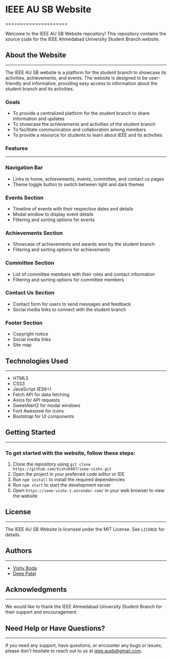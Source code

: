 # IEEE AU SB Website
=====================

Welcome to the IEEE AU SB Website repository! This repository contains the source code for the IEEE Ahmedabad University Student Branch website.

## About the Website
--------------------

The IEEE AU SB website is a platform for the student branch to showcase its activities, achievements, and events. The website is designed to be user-friendly and informative, providing easy access to information about the student branch and its activities.

### Goals

* To provide a centralized platform for the student branch to share information and updates
* To showcase the achievements and activities of the student branch
* To facilitate communication and collaboration among members
* To provide a resource for students to learn about IEEE and its activities

### Features
------------

### Navigation Bar

* Links to home, achievements, events, committee, and contact us pages
* Theme toggle button to switch between light and dark themes

### Events Section

* Timeline of events with their respective dates and details
* Modal window to display event details
* Filtering and sorting options for events

### Achievements Section

* Showcase of achievements and awards won by the student branch
* Filtering and sorting options for achievements

### Committee Section

* List of committee members with their roles and contact information
* Filtering and sorting options for committee members

### Contact Us Section

* Contact form for users to send messages and feedback
* Social media links to connect with the student branch

### Footer Section

* Copyright notice
* Social media links
* Site map

## Technologies Used
--------------------

* HTML5
* CSS3
* JavaScript (ES6+)
* Fetch API for data fetching
* Axios for API requests
* SweetAlert2 for modal windows
* Font Awesome for icons
* Bootstrap for UI components

## Getting Started
-------------------

### To get started with the website, follow these steps:

1. Clone the repository using `git clone https://github.com/Vishv0407/ieee-vishv.git`
2. Open the project in your preferred code editor or IDE
3. Run `npm install` to install the required dependencies
4. Run `npm start` to start the development server
5. Open `https://ieee-vishv-1.onrender.com/` in your web browser to view the website

## License
---------

The IEEE AU SB Website is licensed under the MIT License. See `LICENSE` for details.

## Authors
---------

* [Vishv Boda](https://www.linkedin.com/in/vishv-boda-806ab5289/)
* [Deep Patel](https://www.linkedin.com/in/deeppatelDW1631/)

## Acknowledgments
----------------

We would like to thank the IEEE Ahmedabad University Student Branch for their support and encouragement.

## Need Help or Have Questions?
---------

If you need any support, have questions, or encounter any bugs or issues, please don't hesitate to reach out to us at [ieee.ausb@gmail.com](mailto:ieee.ausb@gmail.com).
